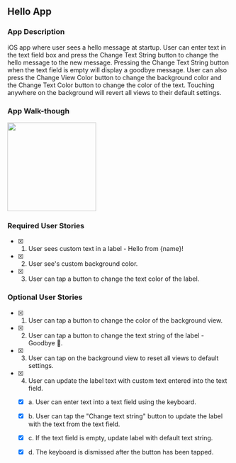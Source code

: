 ## Hello App

### App Description
iOS app where user sees a hello message at startup. User can enter text in the text field box and press the Change Text String button to change the hello message to the new message. Pressing the Change Text String button when the text field is empty will display a goodbye message. User can also press the Change View Color button to change the background color and the Change Text Color button to change the color of the text. Touching anywhere on the background will revert all views to their default settings.

### App Walk-though

<img src="https://i.imgur.com/qzbC2rN.gif" width=200><br>

### Required User Stories
- [x] 1. User sees custom text in a label - Hello from {name}!
- [x] 2. User see's custom background color.
- [x] 3. User can tap a button to change the text color of the label.

### Optional User Stories
- [x] 1. User can tap a button to change the color of the background view.
- [x] 2. User can tap a button to change the text string of the label - Goodbye 👋.
- [x] 3. User can tap on the background view to reset all views to default settings.
- [x] 4. User can update the label text with custom text entered into the text field.
   - [x] a. User can enter text into a text field using the keyboard.
   - [x] b. User can tap the "Change text string" button to update the label with the text from the text field.
   - [x] c. If the text field is empty, update label with default text string.
   - [x] d. The keyboard is dismissed after the button has been tapped.

